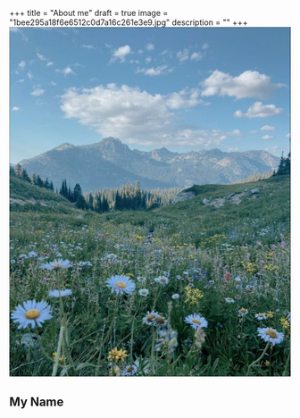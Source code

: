 +++
title = "About me"
draft = true
image = "1bee295a18f6e6512c0d7a16c261e3e9.jpg"
description = ""
+++
![](1bee295a18f6e6512c0d7a16c261e3e9.jpg)

## My Name